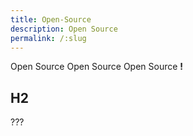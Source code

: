 ```yaml
---
title: Open-Source
description: Open Source
permalink: /:slug
---
```


Open Source Open Source Open Source **!**

## H2

???
